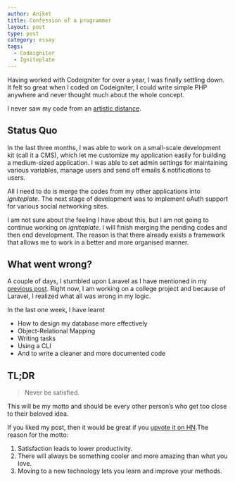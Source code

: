 ```yaml
---
author: Aniket
title: Confession of a programmer
layout: post
type: post
category: essay
tags:
  - Codeigniter
  - Igniteplate
---
```

Having worked with Codeigniter for over a year, I was finally settling down.
It felt so great when I coded on Codeigniter, I could write simple PHP anywhere and never thought much about the whole concept.

I never saw my code from an [artistic distance][1].

## Status Quo

In the last three months, I was able to work on a small-scale development kit (call it a CMS), which let me customize my application easily for building a medium-sized application.
I was able to set admin settings for maintaining various variables, manage users and send off emails & notifications to users.

All I need to do is merge the codes from my other applications into *igniteplate*.
The next stage of development was to implement oAuth support for various social networking sites.

I am not sure about the feeling I have about this, but I am not going to continue working on *igniteplate*.
I will finish merging the pending codes and then end development.
The reason is that there already exists a framework that allows me to work in a better and more organised manner.

## What went wrong?

A couple of days, I stumbled upon Laravel as I have mentioned in my [previous post][2].
Right now, I am working on a college project and because of Laravel, I realized what all was wrong in my logic.

In the last one week, I have learnt

*   How to design my database more effectively
*   Object-Relational Mapping
*   Writing tasks
*   Using a CLI
*   And to write a cleaner and more documented code

## TL;DR

> Never be satisfied.

This will be my motto and should be every other person’s who get too close to their beloved idea.

If you liked my post, then it would be great if you [upvote it on HN][3].The reason for the motto:

1.  Satisfaction leads to lower productivity.
2.  There will always be something cooler and more amazing than what you love.
3.  Moving to a new technology lets you learn and improve your methods.

 [1]: http://www.alistapart.com/articles/artistic-distance/ "Artistic Distance"
 [2]: http://www.aniketpant.com/posts/a-shift-from-codeigniter-to-laravel "A Shift from Codeigniter to Laravel"
 [3]: http://news.ycombinator.com/item?id=4070202